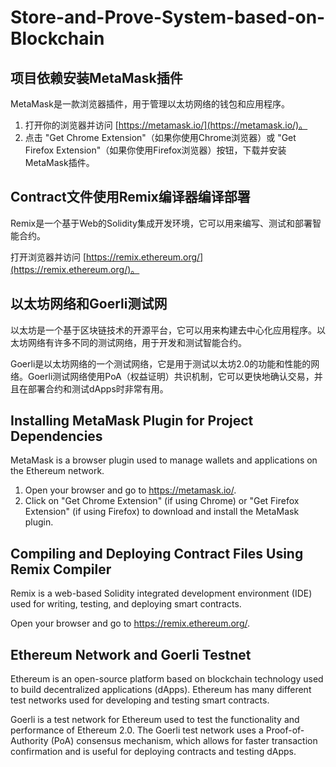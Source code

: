 # Store-and-Prove-System-based-on-Blockchain

## 项目依赖安装MetaMask插件

MetaMask是一款浏览器插件，用于管理以太坊网络的钱包和应用程序。

1. 打开你的浏览器并访问 [https://metamask.io/](https://metamask.io/)。
2. 点击 "Get Chrome Extension"（如果你使用Chrome浏览器）或 "Get Firefox Extension"（如果你使用Firefox浏览器）按钮，下载并安装MetaMask插件。

## Contract文件使用Remix编译器编译部署

Remix是一个基于Web的Solidity集成开发环境，它可以用来编写、测试和部署智能合约。

打开浏览器并访问 [https://remix.ethereum.org/](https://remix.ethereum.org/)。


## 以太坊网络和Goerli测试网

以太坊是一个基于区块链技术的开源平台，它可以用来构建去中心化应用程序。以太坊网络有许多不同的测试网络，用于开发和测试智能合约。

Goerli是以太坊网络的一个测试网络，它是用于测试以太坊2.0的功能和性能的网络。Goerli测试网络使用PoA（权益证明）共识机制，它可以更快地确认交易，并且在部署合约和测试dApps时非常有用。

## Installing MetaMask Plugin for Project Dependencies

MetaMask is a browser plugin used to manage wallets and applications on the Ethereum network.

1. Open your browser and go to https://metamask.io/.
2. Click on "Get Chrome Extension" (if using Chrome) or "Get Firefox Extension" (if using Firefox) to download and install the MetaMask plugin.

## Compiling and Deploying Contract Files Using Remix Compiler

Remix is a web-based Solidity integrated development environment (IDE) used for writing, testing, and deploying smart contracts.

Open your browser and go to https://remix.ethereum.org/.


## Ethereum Network and Goerli Testnet

Ethereum is an open-source platform based on blockchain technology used to build decentralized applications (dApps). Ethereum has many different test networks used for developing and testing smart contracts.

Goerli is a test network for Ethereum used to test the functionality and performance of Ethereum 2.0. The Goerli test network uses a Proof-of-Authority (PoA) consensus mechanism, which allows for faster transaction confirmation and is useful for deploying contracts and testing dApps.


